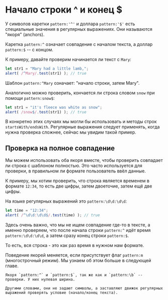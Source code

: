 # Начало строки ^ и конец $

У символов каретки `pattern:'^'` и доллара `pattern:'$'` есть специальные значения в регулярных выражениях. Они называются "якоря" (anchors).


Каретка `pattern:^` означает совпадение с началом текста, а доллар `pattern:$` -- с концом.

К примеру, давайте проверим начинается ли текст с `Mary`:

```js run
let str1 = "Mary had a little lamb,";
alert( /^Mary/.test(str1) ); // true
```

Шаблон `pattern:^Mary` означает: "начало строки, затем Mary".

Аналогично можно проверить, кончается ли строка словом `snow` при помощи `pattern:snow$`:

```js run
let str1 = "it's fleece was white as snow";
alert( /snow$/.test(str1) ); // true
```

В конкретно этих случаях мы могли бы использовать и методы строк `startsWith/endsWith`. Регулярные выражения следует применять, когда нужна проверка сложнее, сейчас мы увидим такой пример.

## Проверка на полное совпадение

Мы можем использовать оба якоря вместе, чтобы проверить совпадает ли строка с шаблоном полностью. Это часто используется для проверки, в правильном ли формате пользователь ввёл данные.

К примеру, мы хотим проверить, что строка является временем в формате `12:34`, то есть две цифры, затем двоеточие, затем ещё две цифры.

На языке регулярных выражений это `pattern:\d\d:\d\d`:

```js run
let time = "12:34";
alert( /^\d\d:\d\d$/.test(time) ); // true
```

Здесь очень важно, что мы не ищем совпадение где-то в тексте, а именно проверяем, что после начала строки `pattern:^` идёт время `pattern:\d\d:\d\d`, а затем сразу конец строки `pattern:$`.

То есть, вся строка - это как раз время в нужном нам формате.

Поведение якорей меняется, если присутствует флаг `pattern:m` (многострочный режим). Мы узнаем об этом больше в следующей главе.

```smart header="У якорей нулевая длина"
Якоря `pattern:^` и `pattern:$`, так же как и `pattern:\b` -- проверки. У них нулевая ширина.

Другими словами, они не задают символы, а заставляют движок регулярных выражений проверять условие (начало/конец текста).
```
